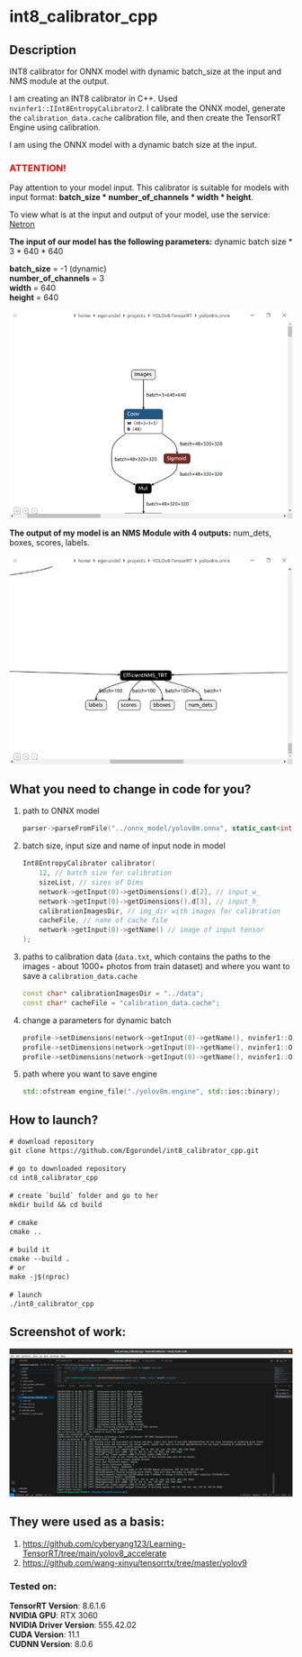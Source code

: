 # int8_calibrator_cpp

## Description  

INT8 calibrator for ONNX model with dynamic batch_size at the input and NMS module at the output.

I am creating an INT8 calibrator in C++. Used `nvinfer1::IInt8EntropyCalibrator2`. I calibrate the ONNX model, generate the `calibration_data.cache` calibration file, and then create the TensorRT Engine using calibration.

I am using the ONNX model with a dynamic batch size at the input. 

### <span style="color:red">ATTENTION!</span>

Pay attention to your model input. 
This calibrator is suitable for models with input format: **batch_size * number_of_channels * width * height**.

To view what is at the input and output of your model, use the service: [Netron](https://netron.app)

**The input of our model has the following parameters:**
dynamic batch size * 3 * 640 * 640

**batch_size** = -1 (dynamic)  
**number_of_channels** = 3  
**width** = 640  
**height** = 640  



![input](./images/input.png)

**The output of my model is an NMS Module with 4 outputs:** 
num_dets, boxes, scores, labels.

![output](./images/output.png)



## What you need to change in code for you?

1. path to ONNX model

   ```cpp
   parser->parseFromFile("../onnx_model/yolov8m.onnx", static_cast<int32_t>(nvinfer1::ILogger::Severity::kWARNING));
   ```

2. batch size, input size and name of input node in model

   ```cpp
   Int8EntropyCalibrator calibrator(
       12, // batch size for calibration 
       sizeList, // sizes of Dims
       network->getInput(0)->getDimensions().d[2], // input_w_
       network->getInput(0)->getDimensions().d[3], // input_h_
       calibrationImagesDir, // img_dir with images for calibration
       cacheFile, // name of cache file
       network->getInput(0)->getName() // image of input tensor
   );
   ```

3. paths to calibration data (`data.txt`, which contains the paths to the images - about 1000+ photos from train dataset) and where you want to save a `calibration_data.cache`

   ```cpp
   const char* calibrationImagesDir = "../data";
   const char* cacheFile = "calibration_data.cache";
   ```

   

4. change a parameters for dynamic batch

   ```cpp
   profile->setDimensions(network->getInput(0)->getName(), nvinfer1::OptProfileSelector::kMIN, nvinfer1::Dims4{1, 3, network->getInput(0)->getDimensions().d[2], network->getInput(0)->getDimensions().d[3]});
   profile->setDimensions(network->getInput(0)->getName(), nvinfer1::OptProfileSelector::kOPT, nvinfer1::Dims4{6, 3, network->getInput(0)->getDimensions().d[2], network->getInput(0)->getDimensions().d[3]});
   profile->setDimensions(network->getInput(0)->getName(), nvinfer1::OptProfileSelector::kMAX, nvinfer1::Dims4{12, 3, network->getInput(0)->getDimensions().d[2], network->getInput(0)->getDimensions().d[3]});
   ```

5. path where you want to save engine

   ```cpp
   std::ofstream engine_file("./yolov8m.engine", std::ios::binary);
   ```

## How to launch?

```shell
# download repository
git clone https://github.com/Egorundel/int8_calibrator_cpp.git

# go to downloaded repository
cd int8_calibrator_cpp

# create `build` folder and go to her
mkdir build && cd build

# cmake 
cmake ..

# build it
cmake --build .
# or
make -j$(nproc)

# launch
./int8_calibrator_cpp
```

## **Screenshot of work:**

![screenshot_of_working_code](./images/screenshot_of_working_code.png)

## They were used as a basis:
1. https://github.com/cyberyang123/Learning-TensorRT/tree/main/yolov8_accelerate
2. https://github.com/wang-xinyu/tensorrtx/tree/master/yolov9

### Tested on:  

**TensorRT Version**: 8.6.1.6  
**NVIDIA GPU**: RTX 3060  
**NVIDIA Driver Version**: 555.42.02  
**CUDA Version**: 11.1  
**CUDNN Version**:  8.0.6  
